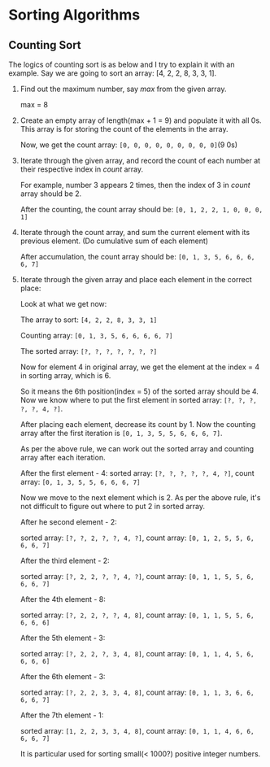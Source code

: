 # Sorting Algorithms

## Counting Sort

The logics of counting sort is as below and I try to explain it with an example.
Say we are going to sort an array: [4, 2, 2, 8, 3, 3, 1].

1. Find out the maximum number, say _max_ from the given array.

   max = 8

2. Create an empty array of length(max + 1 = 9) and populate it with all 0s. This array is for storing the count of the elements in the array.

   Now, we get the count array: `[0, 0, 0, 0, 0, 0, 0, 0, 0]`(9 0s)

3. Iterate through the given array, and record the count of each number at their respective index in _count_ array.

   For example, number 3 appears 2 times, then the index of 3 in _count_ array should be 2.

   After the counting, the count array should be: `[0, 1, 2, 2, 1, 0, 0, 0, 1]`

4. Iterate through the count array, and sum the current element with its previous element. (Do cumulative sum of each element)

   After accumulation, the count array should be: `[0, 1, 3, 5, 6, 6, 6, 6, 7]`

5. Iterate through the given array and place each element in the correct place:

   Look at what we get now:

   The array to sort: `[4, 2, 2, 8, 3, 3, 1]`

   Counting array: `[0, 1, 3, 5, 6, 6, 6, 6, 7]`

   The sorted array: `[?, ?, ?, ?, ?, ?, ?]`

   Now for element 4 in original array, we get the element at the index = 4 in sorting array, which is 6.

   So it means the 6th position(index = 5) of the sorted array should be 4. Now we know where to put the first element in sorted array: `[?, ?, ?, ?, ?, 4, ?]`.

   After placing each element, decrease its count by 1. Now the counting array after the first iteration is `[0, 1, 3, 5, 5, 6, 6, 6, 7]`.

   As per the above rule, we can work out the sorted array and counting array after each iteration.

   After the first element - 4:
   sorted array: `[?, ?, ?, ?, ?, 4, ?]`, count array: `[0, 1, 3, 5, 5, 6, 6, 6, 7]`

   Now we move to the next element which is 2. As per the above rule, it's not difficult to figure out where to put 2 in sorted array.

   After he second element - 2:

   sorted array: `[?, ?, 2, ?, ?, 4, ?]`, count array: `[0, 1, 2, 5, 5, 6, 6, 6, 7]`

   After the third element - 2:

   sorted array: `[?, 2, 2, ?, ?, 4, ?]`, count array: `[0, 1, 1, 5, 5, 6, 6, 6, 7]`

   After the 4th element - 8:

   sorted array: `[?, 2, 2, ?, ?, 4, 8]`, count array: `[0, 1, 1, 5, 5, 6, 6, 6, 6]`

   After the 5th element - 3:

   sorted array: `[?, 2, 2, ?, 3, 4, 8]`, count array: `[0, 1, 1, 4, 5, 6, 6, 6, 6]`

   After the 6th element - 3:

   sorted array: `[?, 2, 2, 3, 3, 4, 8]`, count array: `[0, 1, 1, 3, 6, 6, 6, 6, 7]`

   After the 7th element - 1:

   sorted array: `[1, 2, 2, 3, 3, 4, 8]`, count array: `[0, 1, 1, 4, 6, 6, 6, 6, 7]`

   It is particular used for sorting small(< 1000?) positive integer numbers.
